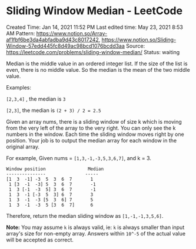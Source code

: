 # Sliding Window Median - LeetCode

Created Time: Jan 14, 2021 11:52 PM
Last edited time: May 23, 2021 8:53 AM
Pattern: https://www.notion.so/Array-af1fbf6be3da4abfadba9d43c8017242, https://www.notion.so/Sliding-Window-57edd445fc8d49ac98bcd1076bcdd3aa
Source: https://leetcode.com/problems/sliding-window-median/
Status: waiting

Median is the middle value in an ordered integer list. If the size of the list is even, there is no middle value. So the median is the mean of the two middle value.

Examples:

`[2,3,4]` , the median is `3`

`[2,3]`, the median is `(2 + 3) / 2 = 2.5`

Given an array nums, there is a sliding window of size k which is moving from the very left of the array to the very right. You can only see the k numbers in the window. Each time the sliding window moves right by one position. Your job is to output the median array for each window in the original array.

For example,
 Given nums = `[1,3,-1,-3,5,3,6,7]`, and k = 3.

```
Window position                Median
---------------               -----
[1  3  -1] -3  5  3  6  7       1
 1 [3  -1  -3] 5  3  6  7       -1
 1  3 [-1  -3  5] 3  6  7       -1
 1  3  -1 [-3  5  3] 6  7       3
 1  3  -1  -3 [5  3  6] 7       5
 1  3  -1  -3  5 [3  6  7]      6

```

Therefore, return the median sliding window as `[1,-1,-1,3,5,6]`.

**Note:** 
You may assume `k` is always valid, ie: `k` is always smaller than input array's size for non-empty array.
Answers within `10^-5` of the actual value will be accepted as correct.